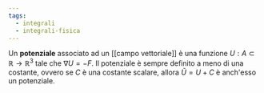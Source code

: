 ```yaml
---
tags:
  - integrali
  - integrali-fisica
---
```

Un **potenziale** associato ad un [[campo vettoriale]] è una funzione $U: A \subset \mathbb{R} \rightarrow\mathbb{R}^3$ tale che $\nabla U = -F$. Il potenziale è sempre definito a meno di una costante, ovvero se $C$ è una costante scalare, allora $\tilde{U} = U + C$ è anch'esso un potenziale.